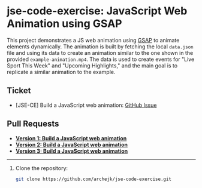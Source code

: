 # jse-code-exercise: JavaScript Web Animation using GSAP

This project demonstrates a JS web animation using [GSAP](https://gsap.com/) to animate elements dynamically. The animation is built by fetching the local `data.json` file and using its data to create an animation similar to the one shown in the provided `example-animation.mp4`. The data is used to create events for "Live Sport This Week" and "Upcoming Highlights," and the main goal is to replicate a similar animation to the example.

## Ticket
- [JSE-CE] Build a JavaScript web animation: [GitHub Issue](https://github.com/archejk/jse-code-exercise/issues/1)

## Pull Requests

- **[Version 1: Build a JavaScript web animation](https://github.com/archejk/jse-code-exercise/pull/2)**
- **[Version 2: Build a JavaScript web animation](https://github.com/archejk/jse-code-exercise/pull/3)**
- **[Version 3: Build a JavaScript web animation](https://github.com/archejk/jse-code-exercise/pull/4)**
----
1. Clone the repository:

   ```bash
   git clone https://github.com/archejk/jse-code-exercise.git

